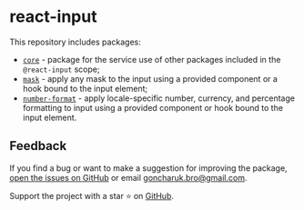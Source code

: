 # react-input

This repository includes packages:

- [`core`](https://github.com/GoncharukBro/react-input/tree/core/packages/core) - package for the service use of other packages included in the `@react-input` scope;
- [`mask`](https://github.com/GoncharukBro/react-input/tree/mask/packages/mask) - apply any mask to the input using a provided component or a hook bound to the input element;
- [`number-format`](https://github.com/GoncharukBro/react-input/tree/number-format/packages/number-format) - apply locale-specific number, currency, and percentage formatting to input using a provided component or hook bound to the input element.

## Feedback

If you find a bug or want to make a suggestion for improving the package, [open the issues on GitHub](https://github.com/GoncharukBro/react-input/issues) or email [goncharuk.bro@gmail.com](mailto:goncharuk.bro@gmail.com).

Support the project with a star ⭐ on [GitHub](https://github.com/GoncharukBro/react-input).
